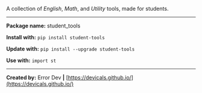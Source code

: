 A collection of *English*, *Math*, and *Utility* tools, made for students.

---

**Package name:** student_tools

**Install with:** `pip install student-tools`

**Update with:** `pip install --upgrade student-tools`

**Use with:** `import st`

---

**Created by:** Error Dev **|** [https://devicals.github.io/](https://devicals.github.io/)